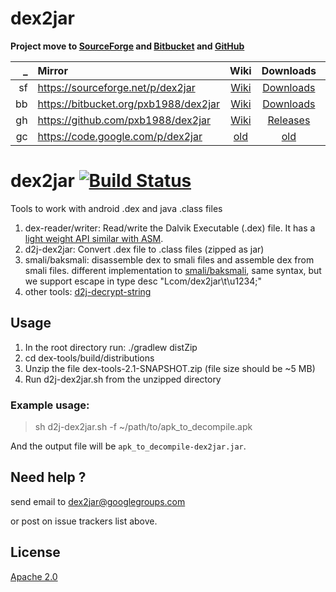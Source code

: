 # dex2jar

**Project move to [SourceForge](https://sourceforge.net/p/dex2jar) and [Bitbucket](https://bitbucket.org/pxb1988/dex2jar) and [GitHub](https://github.com/pxb1988/dex2jar)**

| _ | Mirror | Wiki | Downloads | Issues |
|--:|:-----|:----:|:---------:|:------:|
| sf | https://sourceforge.net/p/dex2jar | [Wiki](https://sourceforge.net/p/dex2jar/wiki) | [Downloads](https://sourceforge.net/projects/dex2jar/files/) | [Tickets](https://sourceforge.net/p/dex2jar/tickets/) |
| bb | https://bitbucket.org/pxb1988/dex2jar | [Wiki](https://bitbucket.org/pxb1988/dex2jar/wiki) | [Downloads](https://bitbucket.org/pxb1988/dex2jar/downloads) | [Issues](https://bitbucket.org/pxb1988/dex2jar/issues) |
| gh | https://github.com/pxb1988/dex2jar | [Wiki](https://github.com/pxb1988/dex2jar/wiki) | [Releases](https://github.com/pxb1988/dex2jar/releases) | [Issues](https://github.com/pxb1988/dex2jar/issues) |
| gc | https://code.google.com/p/dex2jar | [old](http://code.google.com/p/dex2jar/w/list) | [old](http://code.google.com/p/dex2jar/downloads/list) | [old](http://code.google.com/p/dex2jar/issues/list)|



# dex2jar [![Build Status](https://travis-ci.org/pxb1988/dex2jar.svg?branch=2.x)](https://travis-ci.org/pxb1988/dex2jar)

Tools to work with android .dex and java .class files

1. dex-reader/writer:
    Read/write the Dalvik Executable (.dex) file. It has a [light weight API similar with ASM](https://sourceforge.net/p/dex2jar/wiki/Faq#markdown-header-want-to-read-dex-file-using-dex2jar).
2. d2j-dex2jar:
    Convert .dex file to .class files (zipped as jar)
3. smali/baksmali:
    disassemble dex to smali files and assemble dex from smali files. different implementation to [smali/baksmali](http://code.google.com/p/smali), same syntax, but we support escape in type desc "Lcom/dex2jar\t\u1234;"
4. other tools:
    [d2j-decrypt-string](https://sourceforge.net/p/dex2jar/wiki/DecryptStrings)

## Usage

1. In the root directory run: ./gradlew distZip
2. cd dex-tools/build/distributions
3. Unzip the file dex-tools-2.1-SNAPSHOT.zip (file size should be ~5 MB)
4. Run d2j-dex2jar.sh from the unzipped directory

### Example usage:
> sh d2j-dex2jar.sh -f ~/path/to/apk_to_decompile.apk

And the output file will be `apk_to_decompile-dex2jar.jar`.

## Need help ?
send email to dex2jar@googlegroups.com 

or post on issue trackers list above.

## License
[Apache 2.0](http://www.apache.org/licenses/LICENSE-2.0.html)

